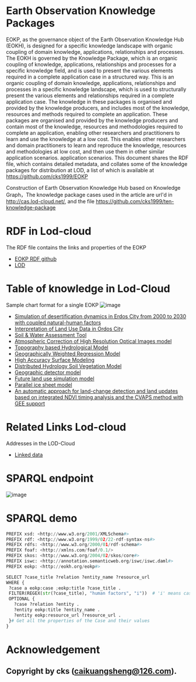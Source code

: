# Earth Observation Knowledge Packages
EOKP, as the governance object of the Earth Observation Knowledge Hub (EOKH), is designed for a specific knowledge landscape with organic coupling of domain knowledge, applications, relationships and processes. The EOKH is governed by the Knowledge Package, which is an organic coupling of knowledge, applications, relationships and processes for a specific knowledge field, and is used to present the various elements required in a complete application case in a structured way. This is an organic coupling of domain knowledge, applications, relationships and processes in a specific knowledge landscape, which is used to structurally present the various elements and relationships required in a complete application case. The knowledge in these packages is organised and provided by the knowledge producers, and includes most of the knowledge, resources and methods required to complete an application. These packages are organised and provided by the knowledge producers and contain most of the knowledge, resources and methodologies required to complete an application, enabling other researchers and practitioners to learn and use the knowledge at a low cost. This enables other researchers and domain practitioners to learn and reproduce the knowledge, resources and methodologies at low cost, and then use them in other similar application scenarios. application scenarios. This document shares the RDF file, which contains detailed metadata, and collates some of the knowledge packages for distribution at LOD, a list of which is available at https://github.com/cks1999/EOKP

Construction of Earth Observation Knowledge Hub based on Knowledge Graph，The knowledge package cases used in the article are url'd in http://cas.lod-cloud.net/, and the file
https://github.com/cks1999/ten-knowledge-package



# RDF in Lod-cloud
The RDF file contains the links and properties of the EOKP
  * [EOKP RDF github](https://github.com/cks1999/EOKP/EOKP.rdf)
  * [LOD](https://lod-cloud.net/)

# Table of knowledge in Lod-Cloud
Sample chart format for a single EOKP
![image](https://github.com/cks1999/EOKP/assets/27915729/e2962303-cf20-4c2c-a2cf-2beab47a7696)
  * [Simulation of desertification dynamics in Erdos City from 2000 to 2030 with coupled natural-human factors](https://lod-cloud.net/dataset/SDDEC)
  * [Interpretation of Land Use Data in Ordos City](https://lod-cloud.net/dataset/ILUSOC)
  * [Soil & Water Assessment Tool](https://lod-cloud.net/dataset/SWAT)
  * [Atmospheric Correction of High Resolution Optical Images model](https://lod-cloud.net/dataset/model)
  * [Topography based Hydrological Model](https://lod-cloud.net/dataset/TOPMODEL)
  * [Geographically Weighted Regression Model](https://lod-cloud.net/dataset/GWR)
  * [High Accuracy Surface Modeling](https://lod-cloud.net/dataset/HASM)
  * [Distributed Hydrology Soil Vegetation Model](https://lod-cloud.net/dataset/DHSVM)
  * [Geographic detector model](https://lod-cloud.net/dataset/GeoDetector)
  * [Future land use simulation model](https://lod-cloud.net/dataset/FLUS)
  * [Parallel ice sheet model](https://lod-cloud.net/dataset/PISM)
  * [An automatic approach for land-change detection and land updates based on integrated NDVI timing analysis and the CVAPS method with GEE support](https://lod-cloud.net/dataset/model1)

# Related Links Lod-cloud
Addresses in the LOD-Cloud
* [Linked data](https://lod-cloud.net/)


# SPARQL endpoint

![image](https://github.com/cks1999/EOKP/assets/27915729/8a0bb49d-9bba-4e4a-9192-9eed0e93ed42)

# SPARQL demo

 ```python
PREFIX xsd: <http://www.w3.org/2001/XMLSchema#>
PREFIX rdf: <http://www.w3.org/1999/02/22-rdf-syntax-ns#>
PREFIX rdfs: <http://www.w3.org/2000/01/rdf-schema#>
PREFIX foaf: <http://xmlns.com/foaf/0.1/>
PREFIX skos: <http://www.w3.org/2004/02/skos/core#>
PREFIX iswc: <http://annotation.semanticweb.org/iswc/iswc.daml#>
PREFIX eokp: <http://eokh.org/eokp#>

SELECT ?case_title ?relation ?entity_name ?resource_url
WHERE {
  ?case a eokp:case ;eokp:title ?case_title .
  FILTER(REGEX(str(?case_title), "human factors", "i"))  # 'i' means case insensitive
  OPTIONAL { 
    ?case ?relation ?entity .
    ?entity eokp:title ?entity_name .
    ?entity eokp:resource_url ?resource_url .
  }# Get all the properties of the Case and their values
}
 ```
# Acknowledgement
Copyright by cks (caikuangsheng@126.com).
------
